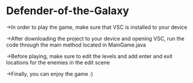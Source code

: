 # Defender-of-the-Galaxy
->In order to play the game, make sure that VSC is installed to your device

->After downloading the project to your device and opening VSC, run the code through the main method located in MainGame.java

->Before playing, make sure to edit the levels and add enter and exit locations for the enemies in the edit scene

->Finally, you can enjoy the game :)
